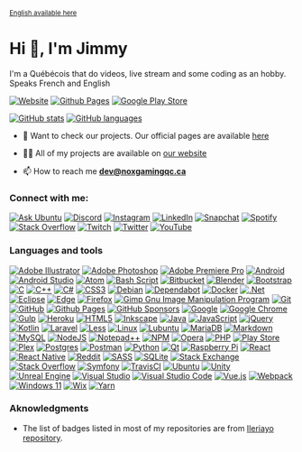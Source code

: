 <sup>[English available here](README/README_FR.md)</sup>

# Hi 👋, I'm Jimmy

I'm a Québécois that do videos, live stream and some coding as an hobby. Speaks French and English

[![Website](https://img.shields.io/website?url=https%3A%2F%2Fwww.noxgamingqc.ca&style=for-the-badge&labelColor=333333)](https://www.noxgamingqc.ca)
[![Github Pages](https://img.shields.io/website?url=https%3A%2F%2Fgithub.noxgamingqc.ca&style=for-the-badge&labelColor=333333&logo=github&logoColor=white&label=GitHub%20Pages)](https://github.noxgamingqc.ca)
[![Google Play Store](https://img.shields.io/badge/Google%20Play%20Store-414141?style=for-the-badge&logo=google-play&&link=https%3A%2F%2Fplay.google.com%2Fstore%2Fapps%2Fdev%3Fid%3D5595986730731726399&logoColor=%23ffffff)](https://play.google.com/store/apps/dev?id=5595986730731726399)

[![GitHub stats](https://github-readme-stats.vercel.app/api?username=noxgamingqc&show_icons=true&theme=dracula&include_all_commits=true&count_private=true)](#)
[![GitHub languages](https://github-readme-stats.vercel.app/api/top-langs/?username=noxgamingqc&layout=compact&langs_count=7&theme=dracula)](#)


- 🔭 Want to check our projects. Our official pages are available [here](https://github.noxgamingqc.ca)

<!-- - 🌱 I’m currently learning N/A -->

- 👨‍💻 All of my projects are available on [our website](https://www.noxgamingqc.ca/en-ca/about_us/projects)

- 📫 How to reach me **dev@noxgamingqc.ca**

### Connect with me:

[![Ask Ubuntu](https://img.shields.io/stackexchange/askubuntu/r/739492?style=for-the-badge&label=Ask%20Ubuntu&logo=askubuntu&logoColor=%23ffffff&labelColor=E95420&color=E95420)](https://askubuntu.com/users/739492 "Ask Ubuntu")
[![Discord](https://img.shields.io/discord/938558244924829756.svg?style=for-the-badge&logo=discord&logoColor=white&label=%20&labelColor=5865F2&color=5865F2)](https://noxgamingqc.ca/discord "Join our discord server")
[![Instagram](https://img.shields.io/badge/Instagram-%23E4405F.svg?style=for-the-badge&logo=Instagram&logoColor=white)](https://instagram.com/noxgamingqc "Instagram")
[![LinkedIn](https://img.shields.io/badge/linkedin-%230077B5.svg?style=for-the-badge&logo=linkedin&logoColor=white)](https://linkedin.com/in/noxgamingqc "LinkedIn")
[![Snapchat](https://img.shields.io/badge/Snapchat-%23FFFC00.svg?style=for-the-badge&logo=Snapchat&logoColor=white)](https://snapchat.com/add/NoxGamingQC "Snapchat")
[![Spotify](https://img.shields.io/badge/Spotify-1ED760?style=for-the-badge&logo=spotify&logoColor=white)](https://open.spotify.com/user/howlnox22607 "Spotify")
[![Stack Overflow](https://img.shields.io/stackexchange/stackoverflow/r/8650826?style=for-the-badge&label=Stack%20Overflow&logo=stackoverflow&logoColor=%23ffffff&labelColor=FE7A16&color=FE7A16)](https://stackoverflow.com/users/8650826 "Stack overflow")
[![Twitch](https://img.shields.io/twitch/status/noxgamingqc?style=for-the-badge&logo=twitch&logoColor=%23ffffff&labelColor=9146FF)](https://twitch.tv/noxgamingqc "Twitch")
[![Twitter](https://img.shields.io/badge/Twitter-%231DA1F2.svg?style=for-the-badge&logo=Twitter&logoColor=white)](https://twitter.com/noxgamingqc "Twitter")
[![YouTube](https://img.shields.io/youtube/channel/subscribers/UCytKDUapog2tnJD4XenehiQ.svg?style=for-the-badge&logo=YouTube&logoColor=white&color=E05D44&labelColor=E05D44&label=YouTube)](https://www.youtube.com/@noxgamingqc "YouTube")

### Languages and tools

[![Adobe Illustrator](https://img.shields.io/badge/-%23FF9A00.svg?style=for-the-badge&logo=adobe%20illustrator&logoColor=white)](# "Adobe Illustrator")
[![Adobe Photoshop](https://img.shields.io/badge/-%2331A8FF.svg?style=for-the-badge&logo=adobe%20photoshop&logoColor=white)](# "Adobe Photoshop")
[![Adobe Premiere Pro](https://img.shields.io/badge/-9999FF.svg?style=for-the-badge&logo=Adobe%20Premiere%20Pro&logoColor=white)](# "Adobe Premiere Pro")
[![Android](https://img.shields.io/badge/-3DDC84?style=for-the-badge&logo=android&logoColor=white)](# "Android")
[![Android Studio](https://img.shields.io/badge/-3DDC84.svg?style=for-the-badge&logo=android-studio&logoColor=white)](# "Android Studio")
[![Atom](https://img.shields.io/badge/-%2366595C.svg?style=for-the-badge&logo=atom&logoColor=white)](# "Atom")
[![Bash Script](https://img.shields.io/badge/-%23121011.svg?style=for-the-badge&logo=gnu-bash&logoColor=white)](# "Shell Script")
[![Bitbucket](https://img.shields.io/badge/-%230047B3.svg?style=for-the-badge&logo=bitbucket&logoColor=white)](# "Bitbucket")
[![Blender](https://img.shields.io/badge/-%23F5792A.svg?style=for-the-badge&logo=blender&logoColor=white)](# "Blender")
[![Bootstrap](https://img.shields.io/badge/-%238511FA.svg?style=for-the-badge&logo=bootstrap&logoColor=white)](# "Bootstrap")
[![C](https://img.shields.io/badge/-%2300599C.svg?style=for-the-badge&logo=c&logoColor=white)](# "C")
[![C++](https://img.shields.io/badge/-%2300599C.svg?style=for-the-badge&logo=c%2B%2B&logoColor=white)](# "C++")
[![C#](https://img.shields.io/badge/-%23239120.svg?style=for-the-badge&logo=c-sharp&logoColor=white)](# "C#")
[![CSS3](https://img.shields.io/badge/-%231572B6.svg?style=for-the-badge&logo=css3&logoColor=white)](# "CSS3")
[![Debian](https://img.shields.io/badge/-D70A53?style=for-the-badge&logo=debian&logoColor=white)](# "Debian")
[![Dependabot](https://img.shields.io/badge/-025E8C?style=for-the-badge&logo=dependabot&logoColor=white)](# "Dependabot")
[![Docker](https://img.shields.io/badge/-%230db7ed.svg?style=for-the-badge&logo=docker&logoColor=white)](# "Docker")
[![.Net](https://img.shields.io/badge/-5C2D91?style=for-the-badge&logo=.net&logoColor=white)](# ".Net")
[![Eclipse](https://img.shields.io/badge/-FE7A16.svg?style=for-the-badge&logo=Eclipse&logoColor=white)](# "Eclipse")
[![Edge](https://img.shields.io/badge/-0078D7?style=for-the-badge&logo=Microsoft-edge&logoColor=white)](# "Edge")
[![Firefox](https://img.shields.io/badge/-FF7139?style=for-the-badge&logo=Firefox-Browser&logoColor=white)](# "Firefox")
[![Gimp Gnu Image Manipulation Program](https://img.shields.io/badge/-657D8B?style=for-the-badge&logo=gimp&logoColor=FFFFFF)](# "Gimp Gnu Image Manipulation Program")
[![Git](https://img.shields.io/badge/-%23F05033.svg?style=for-the-badge&logo=git&logoColor=white)](# "Git")
[![GitHub](https://img.shields.io/badge/-%23121011.svg?style=for-the-badge&logo=github&logoColor=white)](# "GitHub")
[![Github Pages](https://img.shields.io/badge/-121013?style=for-the-badge&logo=github&logoColor=white)](# "Github Pages")
[![GitHub Sponsors](https://img.shields.io/badge/-%23121011.svg?style=for-the-badge&logo=github-sponsors)](# "GitHub Sponsors")
[![Google](https://img.shields.io/badge/-4285F4?style=for-the-badge&logo=google&logoColor=white)](# "Google")
[![Google Chrome](https://img.shields.io/badge/-4285F4?style=for-the-badge&logo=GoogleChrome&logoColor=white)](# "Google Chrome")
[![Gulp](https://img.shields.io/badge/-%23CF4647.svg?style=for-the-badge&logo=gulp&logoColor=white)](# "Gulp")
[![Heroku](https://img.shields.io/badge/-%23430098.svg?style=for-the-badge&logo=heroku&logoColor=white)](# "Heroku")
[![HTML5](https://img.shields.io/badge/-%23E34F26.svg?style=for-the-badge&logo=html5&logoColor=white)](# "HTML5")
[![Inkscape](https://img.shields.io/badge/-e0e0e0?style=for-the-badge&logo=inkscape&logoColor=080A13)](# "Inkscape")
[![Java](https://img.shields.io/badge/-%23ED8B00.svg?style=for-the-badge&logo=openjdk&logoColor=white)](# "Java")
[![JavaScript](https://img.shields.io/badge/-%23323330.svg?style=for-the-badge&logo=javascript&logoColor=%23F7DF1E)](# "JavaScript")
[![jQuery](https://img.shields.io/badge/-%230769AD.svg?style=for-the-badge&logo=jquery&logoColor=white)](# "jQuery")
[![Kotlin](https://img.shields.io/badge/-%237F52FF.svg?style=for-the-badge&logo=kotlin&logoColor=white)](# "Kotlin")
[![Laravel](https://img.shields.io/badge/-%23FF2D20.svg?style=for-the-badge&logo=laravel&logoColor=white)](# "Laravel")
[![Less](https://img.shields.io/badge/-2B4C80?style=for-the-badge&logo=less&logoColor=white)](# "Less")
[![Linux](https://img.shields.io/badge/-FCC624?style=for-the-badge&logo=linux&logoColor=black)](# "Linux")
[![Lubuntu](https://img.shields.io/badge/-%230065C2?style=for-the-badge&logo=lubuntu&logoColor=white)](# "Lubuntu")
[![MariaDB](https://img.shields.io/badge/-003545?style=for-the-badge&logo=mariadb&logoColor=white)](# "MariaDB")
[![Markdown](https://img.shields.io/badge/-%23000000.svg?style=for-the-badge&logo=markdown&logoColor=white)](# "Markdown")
[![MySQL](https://img.shields.io/badge/-%2300f.svg?style=for-the-badge&logo=mysql&logoColor=white)](# "MySQL")
[![NodeJS](https://img.shields.io/badge/-6DA55F?style=for-the-badge&logo=node.js&logoColor=white)](# "NodeJS")
[![Notepad++](https://img.shields.io/badge/-90E59A.svg?style=for-the-badge&logo=notepad%2b%2b&logoColor=black)](# "Notepad++")
[![NPM](https://img.shields.io/badge/-%23CB3837.svg?style=for-the-badge&logo=npm&logoColor=white)](# "NPM")
[![Opera](https://img.shields.io/badge/-FF1B2D?style=for-the-badge&logo=Opera&logoColor=white)](# "Opera")
[![PHP](https://img.shields.io/badge/-%23777BB4.svg?style=for-the-badge&logo=php&logoColor=white)](# "PHP")
[![Play Store](https://img.shields.io/badge/-414141?style=for-the-badge&logo=google-play&logoColor=white)](# "Play Store")
[![Plex](https://img.shields.io/badge/-%23E5A00D.svg?style=for-the-badge&logo=plex&logoColor=white)](# "Plex")
[![Postgres](https://img.shields.io/badge/-%23316192.svg?style=for-the-badge&logo=postgresql&logoColor=white)](# "Postgres")
[![Postman](https://img.shields.io/badge/-FF6C37?style=for-the-badge&logo=postman&logoColor=white)](# "Postman")
[![Python](https://img.shields.io/badge/-3670A0?style=for-the-badge&logo=python&logoColor=ffdd54)](# "Python")
[![Qt](https://img.shields.io/badge/-%23217346.svg?style=for-the-badge&logo=Qt&logoColor=white)](# "Qt")
[![Raspberry Pi](https://img.shields.io/badge/-B61040.svg?style=for-the-badge&logo=Raspberry-pi&logoColor=white)](# "Raspberry Pi")
[![React](https://img.shields.io/badge/-%2320232a.svg?style=for-the-badge&logo=react&logoColor=%2361DAFB)](# "React")
[![React Native](https://img.shields.io/badge/-%2320232a.svg?style=for-the-badge&logo=react&logoColor=%2361DAFB)](# "React Native")
[![Reddit](https://img.shields.io/badge/-%23FF4500.svg?style=for-the-badge&logo=Reddit&logoColor=white)](# "Reddit")
[![SASS](https://img.shields.io/badge/-hotpink.svg?style=for-the-badge&logo=SASS&logoColor=white)](# "SASS")
[![SQLite](https://img.shields.io/badge/-%2307405e.svg?style=for-the-badge&logo=sqlite&logoColor=white)](# "SQLite")
[![Stack Exchange](https://img.shields.io/badge/-%23ffffff.svg?style=for-the-badge&logo=StackExchange)](# "Stack Exchange")
[![Stack Overflow](https://img.shields.io/badge/-FE7A16?style=for-the-badge&logo=stack-overflow&logoColor=white)](# "Stack Overflow")
[![Symfony](https://img.shields.io/badge/-%23000000.svg?style=for-the-badge&logo=symfony&logoColor=white)](# "Symfony")
[![TravisCI](https://img.shields.io/badge/-%232B2F33.svg?style=for-the-badge&logo=travis&logoColor=white)](# "TravisCI")
[![Ubuntu](https://img.shields.io/badge/-E95420?style=for-the-badge&logo=ubuntu&logoColor=white)](# "Ubuntu")
[![Unity](https://img.shields.io/badge/-%23000000.svg?style=for-the-badge&logo=unity&logoColor=white)](# "Unity")
[![Unreal Engine](https://img.shields.io/badge/-%23313131.svg?style=for-the-badge&logo=unrealengine&logoColor=white)](# "Unreal Engine")
[![Visual Studio](https://img.shields.io/badge/-5C2D91.svg?style=for-the-badge&logo=visual-studio&logoColor=white)](# "Visual Studio")
[![Visual Studio Code](https://img.shields.io/badge/-0078d7.svg?style=for-the-badge&logo=visual-studio-code&logoColor=white)](# "Visual Studio Code")
[![Vue.js](https://img.shields.io/badge/-%2335495e.svg?style=for-the-badge&logo=vuedotjs&logoColor=%234FC08D)](# "Vue.js")
[![Webpack](https://img.shields.io/badge/-%238DD6F9.svg?style=for-the-badge&logo=webpack&logoColor=black)](# "Webpack")
[![Windows 11](https://img.shields.io/badge/-%230079d5.svg?style=for-the-badge&logo=Windows%2011&logoColor=white)](# "Windows 11")
[![Wix](https://img.shields.io/badge/-000?style=for-the-badge&logo=wix&logoColor=white)](# "Wix")
[![Yarn](https://img.shields.io/badge/-%232C8EBB.svg?style=for-the-badge&logo=yarn&logoColor=white)](# "Yarn")

### Aknowledgments
- The list of badges listed in most of my repositories are from [Ileriayo repository](https://github.com/Ileriayo/markdown-badges).
